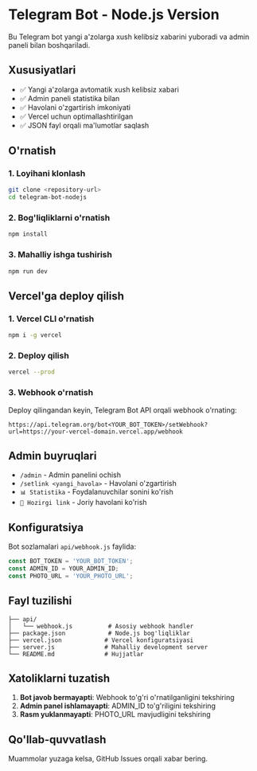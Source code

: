 # Telegram Bot - Node.js Version

Bu Telegram bot yangi a'zolarga xush kelibsiz xabarini yuboradi va admin paneli bilan boshqariladi.

## Xususiyatlari

- ✅ Yangi a'zolarga avtomatik xush kelibsiz xabari
- ✅ Admin paneli statistika bilan
- ✅ Havolani o'zgartirish imkoniyati
- ✅ Vercel uchun optimallashtirilgan
- ✅ JSON fayl orqali ma'lumotlar saqlash

## O'rnatish

### 1. Loyihani klonlash
```bash
git clone <repository-url>
cd telegram-bot-nodejs
```

### 2. Bog'liqliklarni o'rnatish
```bash
npm install
```

### 3. Mahalliy ishga tushirish
```bash
npm run dev
```

## Vercel'ga deploy qilish

### 1. Vercel CLI o'rnatish
```bash
npm i -g vercel
```

### 2. Deploy qilish
```bash
vercel --prod
```

### 3. Webhook o'rnatish
Deploy qilingandan keyin, Telegram Bot API orqali webhook o'rnating:

```
https://api.telegram.org/bot<YOUR_BOT_TOKEN>/setWebhook?url=https://your-vercel-domain.vercel.app/webhook
```

## Admin buyruqlari

- `/admin` - Admin panelini ochish
- `/setlink <yangi_havola>` - Havolani o'zgartirish
- `📊 Statistika` - Foydalanuvchilar sonini ko'rish
- `🔗 Hozirgi link` - Joriy havolani ko'rish

## Konfiguratsiya

Bot sozlamalari `api/webhook.js` faylida:

```javascript
const BOT_TOKEN = 'YOUR_BOT_TOKEN';
const ADMIN_ID = YOUR_ADMIN_ID;
const PHOTO_URL = 'YOUR_PHOTO_URL';
```

## Fayl tuzilishi

```
├── api/
│   └── webhook.js          # Asosiy webhook handler
├── package.json            # Node.js bog'liqliklar
├── vercel.json            # Vercel konfiguratsiyasi
├── server.js              # Mahalliy development server
└── README.md              # Hujjatlar
```

## Xatoliklarni tuzatish

1. **Bot javob bermayapti**: Webhook to'g'ri o'rnatilganligini tekshiring
2. **Admin panel ishlamayapti**: ADMIN_ID to'g'riligini tekshiring
3. **Rasm yuklanmayapti**: PHOTO_URL mavjudligini tekshiring

## Qo'llab-quvvatlash

Muammolar yuzaga kelsa, GitHub Issues orqali xabar bering.